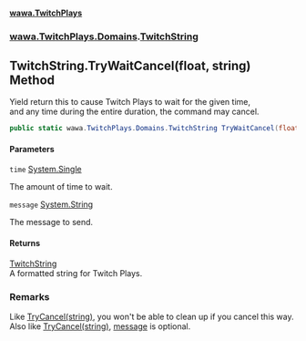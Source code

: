 #### [wawa.TwitchPlays](index.md 'index')
### [wawa.TwitchPlays.Domains](wawa.TwitchPlays.Domains.md 'wawa.TwitchPlays.Domains').[TwitchString](TwitchString.md 'wawa.TwitchPlays.Domains.TwitchString')

## TwitchString.TryWaitCancel(float, string) Method

Yield return this to cause Twitch Plays to wait for the given time,  
and any time during the entire duration, the command may cancel.

```csharp
public static wawa.TwitchPlays.Domains.TwitchString TryWaitCancel(float time, string message=null);
```
#### Parameters

<a name='wawa.TwitchPlays.Domains.TwitchString.TryWaitCancel(float,string).time'></a>

`time` [System.Single](https://docs.microsoft.com/en-us/dotnet/api/System.Single 'System.Single')

The amount of time to wait.

<a name='wawa.TwitchPlays.Domains.TwitchString.TryWaitCancel(float,string).message'></a>

`message` [System.String](https://docs.microsoft.com/en-us/dotnet/api/System.String 'System.String')

The message to send.

#### Returns
[TwitchString](TwitchString.md 'wawa.TwitchPlays.Domains.TwitchString')  
A formatted string for Twitch Plays.

### Remarks
  
Like [TryCancel(string)](TwitchString.TryCancel(string).md 'wawa.TwitchPlays.Domains.TwitchString.TryCancel(string)'), you won't be able to clean up if you cancel this way.  
Also like [TryCancel(string)](TwitchString.TryCancel(string).md 'wawa.TwitchPlays.Domains.TwitchString.TryCancel(string)'), [message](TwitchString.TryWaitCancel(float,string).md#wawa.TwitchPlays.Domains.TwitchString.TryWaitCancel(float,string).message 'wawa.TwitchPlays.Domains.TwitchString.TryWaitCancel(float, string).message') is optional.